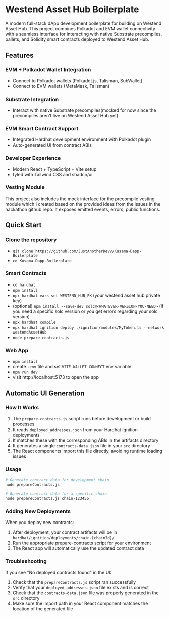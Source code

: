 # Westend Asset Hub Boilerplate

A modern full-stack dApp development boilerplate for building on Westend Asset Hub. This project combines Polkadot and EVM wallet connectivity with a seamless interface for interacting with native Substrate precompiles, pallets, and Solidity smart contracts deployed to Westend Asset Hub.

## Features

### EVM + Polkadot Wallet Integration

- Connect to Polkadot wallets (Polkadot.js, Talisman, SubWallet)
- Connect to EVM wallets (MetaMask, Talisman)

### Substrate Integration

- Interact with native Substrate precompiles(mocked for now since the precompiles aren't live on Westend Asset Hub yet)

### EVM Smart Contract Support

- Integrated Hardhat development environment with Polkadot plugin
- Auto-generated UI from contract ABIs

### Developer Experience

- Modern React + TypeScript + Vite setup
- tyled with Tailwind CSS and shadcn/ui

### Vesting Module

This project also includes the mock interface for the precompile vesting module which I created based on the provided ideas from the issues in the hackathon github repo. It exposes emitted events, errors, public functions.

## Quick Start

### Clone the repository

- `git clone https://github.com/JustAnotherDevv/Kusama-Dapp-Boilerplate`
- `cd Kusama-Dapp-Boilerplate`

### Smart Contracts

- `cd hardhat`
- `npm install`
- `npx hardhat vars set WESTEND_HUB_PK` (your westend asset hub private key)
- (optional) `npm install --save-dev solc@<WHATEVER-VERSION-YOU-NEED>` (if you need a specific solc version or you get errors regarding your solc version)
- `npx hardhat compile`
- `npx hardhat ignition deploy ./ignition/modules/MyToken.ts --network westendAssetHub`
- `node prepare-contracts.js`

### Web App

- `npm install`
- create `.env` file and set `VITE_WALLET_CONNECT` env variable
- `npm run dev`
- visit http://localhost:5173 to open the app

## Automatic UI Generation

### How It Works

1. The `prepare-contracts.js` script runs before development or build processes
2. It reads `deployed_addresses.json` from your Hardhat Ignition deployments
3. It matches these with the corresponding ABIs in the artifacts directory
4. It generates a single `contracts-data.json` file in your `src` directory
5. The React components import this file directly, avoiding runtime loading issues

### Usage

```bash
# Generate contract data for development chain
node prepareContracts.js

# Generate contract data for a specific chain
node prepareContracts.js chain-123456
```

### Adding New Deployments

When you deploy new contracts:

1. After deployment, your contract artifacts will be in `hardhat/ignition/deployments/chain-[chainId]/`
2. Run the appropriate prepare-contracts script for your environment
3. The React app will automatically use the updated contract data

### Troubleshooting

If you see "No deployed contracts found" in the UI:

1. Check that the `prepareContracts.js` script ran successfully
2. Verify that your `deployed_addresses.json` file exists and is correct
3. Check that the `contracts-data.json` file was properly generated in the `src` directory
4. Make sure the import path in your React component matches the location of the generated file
